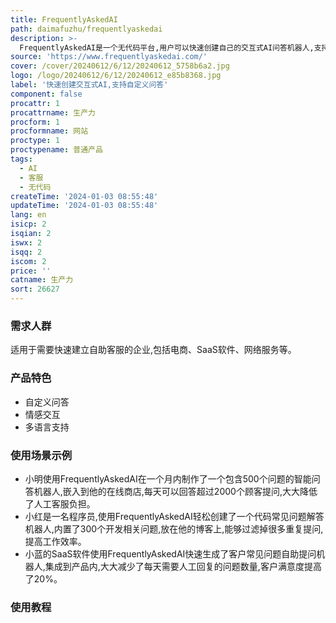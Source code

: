 ```yaml
---
title: FrequentlyAskedAI
path: daimafuzhu/frequentlyaskedai
description: >-
  FrequentlyAskedAI是一个无代码平台,用户可以快速创建自己的交互式AI问答机器人,支持自定义问题及答案。用户可以将机器人嵌入到自己的网站、小程序等,来回答客户的常见问题,提高转化率。关键功能包括:自定义问答、情感交互、多语言支持等。适用于各类企业的客户服务场景,可以24小时回答客户问题,降低人工客服成本。
source: 'https://www.frequentlyaskedai.com/'
cover: /cover/20240612/6/12/20240612_5758b6a2.jpg
logo: /logo/20240612/6/12/20240612_e85b8368.jpg
label: '快速创建交互式AI,支持自定义问答'
component: false
procattr: 1
procattrname: 生产力
procform: 1
procformname: 网站
proctype: 1
proctypename: 普通产品
tags:
  - AI
  - 客服
  - 无代码
createTime: '2024-01-03 08:55:48'
updateTime: '2024-01-03 08:55:48'
lang: en
isicp: 2
isqian: 2
iswx: 2
isqq: 2
iscom: 2
price: ''
catname: 生产力
sort: 26627
---
```




### 需求人群
适用于需要快速建立自助客服的企业,包括电商、SaaS软件、网络服务等。

### 产品特色
- 自定义问答
- 情感交互
- 多语言支持

### 使用场景示例
- 小明使用FrequentlyAskedAI在一个月内制作了一个包含500个问题的智能问答机器人,嵌入到他的在线商店,每天可以回答超过2000个顾客提问,大大降低了人工客服负担。
- 小红是一名程序员,使用FrequentlyAskedAI轻松创建了一个代码常见问题解答机器人,内置了300个开发相关问题,放在他的博客上,能够过滤掉很多重复提问,提高工作效率。
- 小蓝的SaaS软件使用FrequentlyAskedAI快速生成了客户常见问题自助提问机器人,集成到产品内,大大减少了每天需要人工回复的问题数量,客户满意度提高了20%。

### 使用教程


  
